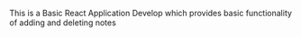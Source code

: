 This is a Basic React Application Develop which provides basic functionality of adding and deleting notes
